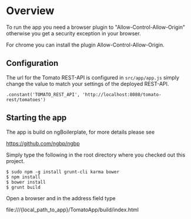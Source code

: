 # Overview

To run the app you need a browser plugin to "Allow-Control-Allow-Origin" otherwise you get a security exception in your browser.

For chrome you can install the plugin Allow-Control-Allow-Origin.

## Configuration
The url for the Tomato REST-API is configured in ```src/app/app.js``` simply change the value to match your settings of the deployed REST-API.

```.constant('TOMATO_REST_API', 'http://localhost:8080/tomato-rest/tomatoes')```

## Starting the app

The app is build on ngBoilerplate, for more details please see

https://github.com/ngbp/ngbp

Simply type the following in the root directory where you checked out this project.
```
$ sudo npm -g install grunt-cli karma bower
$ npm install
$ bower install
$ grunt build
```
 Open a browser and in the address field type

file:///{local_path_to_app}/TomatoApp/build/index.html


